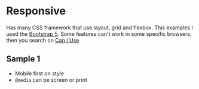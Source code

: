 # Responsive 

Has many CSS framework that use layout, grid and flexbox. This examples I used the [Bootstrap 5](https://getbootstrap.com/). Some features can't work in some specific browsers, then you search on [Can I Use](https://caniuse.com/)

## Sample 1

- Mobile first on style
- `@media` can be screen or print